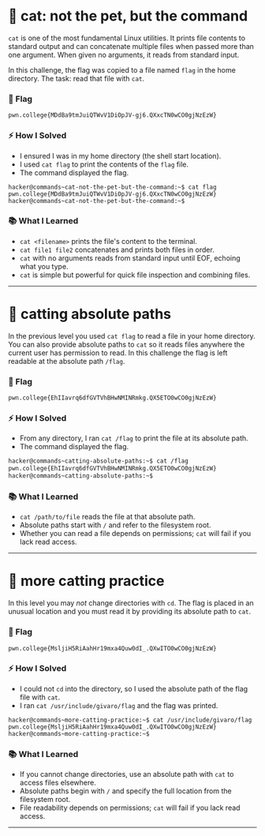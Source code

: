 # 🔹 cat: not the pet, but the command

`cat` is one of the most fundamental Linux utilities. It prints file contents to standard output and can concatenate multiple files when passed more than one argument. When given no arguments, it reads from standard input.

In this challenge, the flag was copied to a file named `flag` in the home directory. The task: read that file with `cat`.

### 🏴 Flag

`pwn.college{MDdBa9tmJuiQTWvV1DiOpJV-gj6.QXxcTN0wCO0gjNzEzW}`

### ⚡ How I Solved

* I ensured I was in my home directory (the shell start location).
* I used `cat flag` to print the contents of the `flag` file.
* The command displayed the flag.

```
hacker@commands~cat-not-the-pet-but-the-command:~$ cat flag
pwn.college{MDdBa9tmJuiQTWvV1DiOpJV-gj6.QXxcTN0wCO0gjNzEzW}
hacker@commands~cat-not-the-pet-but-the-command:~$
```

### 📚 What I Learned

* `cat <filename>` prints the file's content to the terminal.
* `cat file1 file2` concatenates and prints both files in order.
* `cat` with no arguments reads from standard input until EOF, echoing what you type.
* `cat` is simple but powerful for quick file inspection and combining files.

---
# 🔹 catting absolute paths

In the previous level you used `cat flag` to read a file in your home directory. You can also provide absolute paths to `cat` so it reads files anywhere the current user has permission to read. In this challenge the flag is left readable at the absolute path `/flag`.

### 🏴 Flag

`pwn.college{EhIIavrq6dfGVTVhBHwNMINRmkg.QX5ETO0wCO0gjNzEzW}`

### ⚡ How I Solved

* From any directory, I ran `cat /flag` to print the file at its absolute path.
* The command displayed the flag.

```bash
hacker@commands~catting-absolute-paths:~$ cat /flag
pwn.college{EhIIavrq6dfGVTVhBHwNMINRmkg.QX5ETO0wCO0gjNzEzW}
hacker@commands~catting-absolute-paths:~$
```

### 📚 What I Learned

* `cat /path/to/file` reads the file at that absolute path.
* Absolute paths start with `/` and refer to the filesystem root.
* Whether you can read a file depends on permissions; `cat` will fail if you lack read access.

---
# 🔹 more catting practice

In this level you may *not* change directories with `cd`. The flag is placed in an unusual location and you must read it by providing its absolute path to `cat`.

### 🏴 Flag

`pwn.college{MsljiH5RiAahHr19mxa4Quw0dI_.QXwITO0wCO0gjNzEzW}`

### ⚡ How I Solved

* I could not `cd` into the directory, so I used the absolute path of the flag file with `cat`.
* I ran `cat /usr/include/givaro/flag` and the flag was printed.

```
hacker@commands~more-catting-practice:~$ cat /usr/include/givaro/flag
pwn.college{MsljiH5RiAahHr19mxa4Quw0dI_.QXwITO0wCO0gjNzEzW}
hacker@commands~more-catting-practice:~$
```

### 📚 What I Learned

* If you cannot change directories, use an absolute path with `cat` to access files elsewhere.
* Absolute paths begin with `/` and specify the full location from the filesystem root.
* File readability depends on permissions; `cat` will fail if you lack read access.

---
